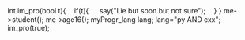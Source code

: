 int im_pro(bool t){
ㅤif(t){
    say("Lie but soon but not sure");
ㅤ}
}
me->student();
me->age16();
myProgr_lang lang;
lang="py AND cxx";
im_pro(true);

<!---
jberr5517/jberr5517 is a ✨ special ✨ repository because its `README.md` (this file) appears on your GitHub profile.
You can click the Preview link to take a look at your changes.
--->
